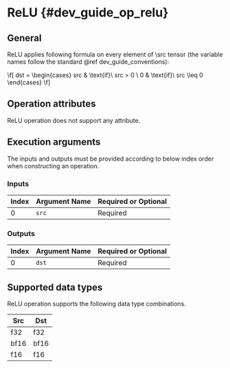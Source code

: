 ReLU {#dev_guide_op_relu}
=========================

## General

ReLU applies following formula on every element of \src tensor (the
variable names follow the standard @ref dev_guide_conventions):

\f[ dst = \begin{cases} src & \text{if}\ src > 0 \\
    0 & \text{if}\ src \leq 0 \end{cases} \f]

## Operation attributes

ReLU operation does not support any attribute.

## Execution arguments

The inputs and outputs must be provided according to below index order when
constructing an operation.

### Inputs

Index | Argument Name | Required or Optional
-- | -- | --
0|`src` | Required

### Outputs

Index | Argument Name | Required or Optional
-- | -- | --
0|`dst` |Required

## Supported data types

ReLU operation supports the following data type combinations.

Src | Dst
-- | --
f32 | f32
bf16 | bf16
f16 | f16
